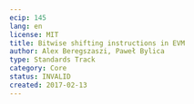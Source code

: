 ```yaml
---
ecip: 145
lang: en
license: MIT
title: Bitwise shifting instructions in EVM
author: Alex Beregszaszi, Paweł Bylica
type: Standards Track
category: Core
status: INVALID
created: 2017-02-13
---
```

